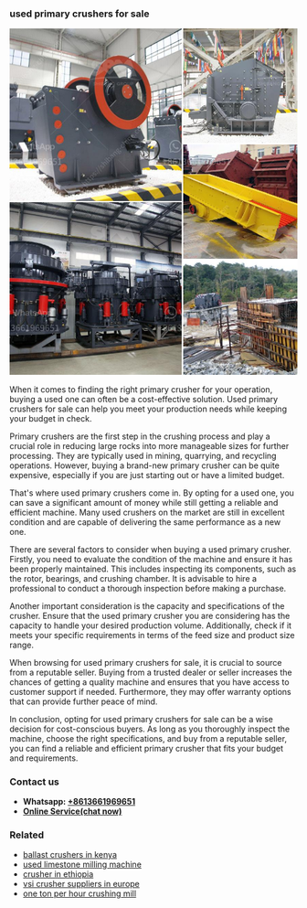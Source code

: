 <h3>used primary crushers for sale</h3><img src='1706767715.jpg' alt=''><p>When it comes to finding the right primary crusher for your operation, buying a used one can often be a cost-effective solution. Used primary crushers for sale can help you meet your production needs while keeping your budget in check.</p><p>Primary crushers are the first step in the crushing process and play a crucial role in reducing large rocks into more manageable sizes for further processing. They are typically used in mining, quarrying, and recycling operations. However, buying a brand-new primary crusher can be quite expensive, especially if you are just starting out or have a limited budget.</p><p>That's where used primary crushers come in. By opting for a used one, you can save a significant amount of money while still getting a reliable and efficient machine. Many used crushers on the market are still in excellent condition and are capable of delivering the same performance as a new one.</p><p>There are several factors to consider when buying a used primary crusher. Firstly, you need to evaluate the condition of the machine and ensure it has been properly maintained. This includes inspecting its components, such as the rotor, bearings, and crushing chamber. It is advisable to hire a professional to conduct a thorough inspection before making a purchase.</p><p>Another important consideration is the capacity and specifications of the crusher. Ensure that the used primary crusher you are considering has the capacity to handle your desired production volume. Additionally, check if it meets your specific requirements in terms of the feed size and product size range.</p><p>When browsing for used primary crushers for sale, it is crucial to source from a reputable seller. Buying from a trusted dealer or seller increases the chances of getting a quality machine and ensures that you have access to customer support if needed. Furthermore, they may offer warranty options that can provide further peace of mind.</p><p>In conclusion, opting for used primary crushers for sale can be a wise decision for cost-conscious buyers. As long as you thoroughly inspect the machine, choose the right specifications, and buy from a reputable seller, you can find a reliable and efficient primary crusher that fits your budget and requirements.</p><h3>Contact us</h3><ul><li><strong>Whatsapp:&nbsp;<a href="https://wa.me/8613661969651">+8613661969651</a></strong></li><li><a href="https://swt.shibang-china.com/?git&amp;zhl&amp;used primary crushers for sale"><strong>Online Service(chat now)</strong></a></li></ul><h3>Related</h3><ul><li><a href='ballast crushers in kenya.md'>ballast crushers in kenya</a></li><li><a href='used limestone milling machine.md'>used limestone milling machine</a></li><li><a href='crusher in ethiopia.md'>crusher in ethiopia</a></li><li><a href='vsi crusher suppliers in europe.md'>vsi crusher suppliers in europe</a></li><li><a href='one ton per hour crushing mill.md'>one ton per hour crushing mill</a></li></ul>